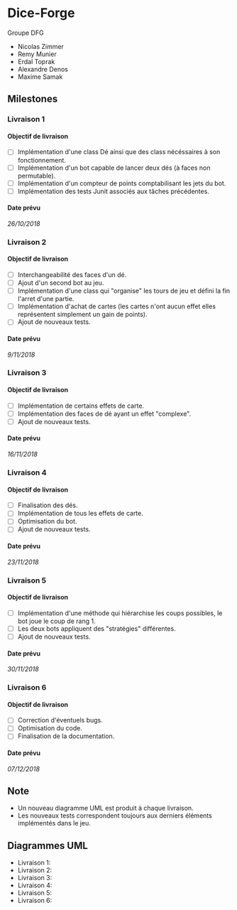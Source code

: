 # Dice-Forge
Groupe DFG

* Nicolas Zimmer
* Remy Munier
* Erdal Toprak
* Alexandre Denos
* Maxime Samak

## Milestones

### Livraison 1
#### Objectif de livraison
- [ ] Implémentation d'une class Dé ainsi que des class nécéssaires à son fonctionnement.
- [ ] Implémentation d'un bot capable de lancer deux dés (à faces non permutable).
- [ ] Implémentation d'un compteur de points comptabilisant les jets du bot.
- [ ] Implémentation des tests Junit associés aux tâches précédentes.

#### Date prévu
*26/10/2018*

### Livraison 2
#### Objectif de livraison
- [ ] Interchangeabilité des faces d'un dé.
- [ ] Ajout d'un second bot au jeu.
- [ ] Implémentation d'une class qui "organise" les tours de jeu et défini la fin l'arret d'une partie.
- [ ] Implémentation d'achat de cartes (les cartes n'ont aucun effet elles représentent simplement un gain de points).
- [ ] Ajout de nouveaux tests.

#### Date prévu
*9/11/2018*

### Livraison 3
#### Objectif de livraison
- [ ] Implémentation de certains effets de carte.
- [ ] Implémentation des faces de dé ayant un effet "complexe".
- [ ] Ajout de nouveaux tests.

#### Date prévu
*16/11/2018*

### Livraison 4
#### Objectif de livraison
- [ ] Finalisation des dés.
- [ ] Implémentation de tous les effets de carte.
- [ ] Optimisation du bot.
- [ ] Ajout de nouveaux tests.

#### Date prévu
*23/11/2018*

### Livraison 5
#### Objectif de livraison
- [ ] Implémentation d'une méthode qui hiérarchise les coups possibles, le bot joue le coup de rang 1.
- [ ] Les deux bots appliquent des "stratégies" différentes.
- [ ] Ajout de nouveaux tests.

#### Date prévu
*30/11/2018*

### Livraison 6
#### Objectif de livraison
- [ ] Correction d'éventuels bugs.
- [ ] Optimisation du code.
- [ ] Finalisation de la documentation.

#### Date prévu
*07/12/2018*

## Note

* Un nouveau diagramme UML est produit à chaque livraison.
* Les nouveaux tests correspondent toujours aux derniers éléments implémentés dans le jeu.

## Diagrammes UML

* Livraison 1:
* Livraison 2:
* Livraison 3:
* Livraison 4:
* Livraison 5:
* Livraison 6:
